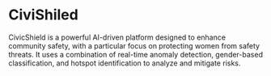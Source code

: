 # CiviShiled
CivicShield is a powerful AI-driven platform designed to enhance community safety, with a particular focus on protecting women from safety threats. It uses a combination of real-time anomaly detection, gender-based classification, and hotspot identification to analyze and mitigate risks. 
